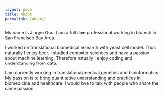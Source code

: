 ```yaml
---
layout: page
title: About
permalink: /about/
---
```


My name is Jingyu Guo. I am a full time professional working in biotech in San Francisco Bay Area.

I worked on translational biomedical research with yeast cell model. Thus naturally I enjoy beer. I studied computer sciences and have a passion about machine learning. Therefore natually I enjoy coding and understanding from data.

I am currently working in translational/medical genetics and bioinformatics. My passion is to bring quantitative understanding and practices in biomedicine and healthcare. I would love to talk with people who share the same passion.
					

